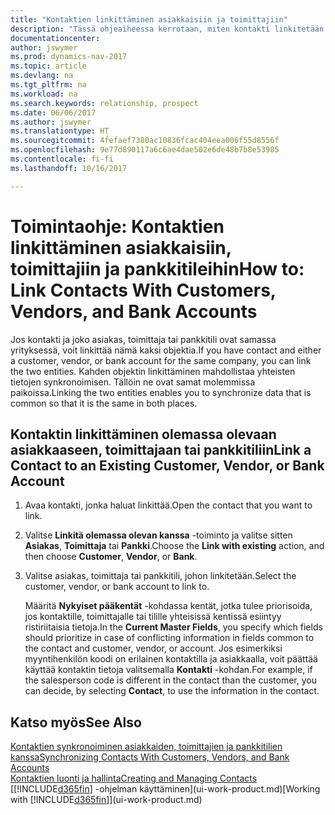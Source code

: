 ```yaml
---
title: "Kontaktien linkittäminen asiakkaisiin ja toimittajiin"
description: "Tässä ohjeaiheessa kerrotaan, miten kontakti linkitetään saman yrityksen asiakkaaseen, toimittajaan tai pankkitiliin yhteisten tietojen synkronointia varten."
documentationcenter: 
author: jswymer
ms.prod: dynamics-nav-2017
ms.topic: article
ms.devlang: na
ms.tgt_pltfrm: na
ms.workload: na
ms.search.keywords: relationship, prospect
ms.date: 06/06/2017
ms.author: jswymer
ms.translationtype: HT
ms.sourcegitcommit: 4fefaef7380ac10836fcac404eea006f55d8556f
ms.openlocfilehash: 9e77d890117a6c6ae4dae502e6de48b7b8e53985
ms.contentlocale: fi-fi
ms.lasthandoff: 10/16/2017

---
```

# <a name="how-to-link-contacts-with-customers-vendors-and-bank-accounts"></a><span data-ttu-id="50901-103">Toimintaohje: Kontaktien linkittäminen asiakkaisiin, toimittajiin ja pankkitileihin</span><span class="sxs-lookup"><span data-stu-id="50901-103">How to: Link Contacts With Customers, Vendors, and Bank Accounts</span></span>
<span data-ttu-id="50901-104">Jos kontakti ja joko asiakas, toimittaja tai pankkitili ovat samassa yrityksessä, voit linkittää nämä kaksi objektia.</span><span class="sxs-lookup"><span data-stu-id="50901-104">If you have contact and either a customer, vendor, or bank account for the same company, you can link the two entities.</span></span> <span data-ttu-id="50901-105">Kahden objektin linkittäminen mahdollistaa yhteisten tietojen synkronoimisen. Tällöin ne ovat samat molemmissa paikoissa.</span><span class="sxs-lookup"><span data-stu-id="50901-105">Linking the two entities enables you to synchronize data that is common so that it is the same in both places.</span></span>

## <a name="link-a-contact-to-an-existing-customer-vendor-or-bank-account"></a><span data-ttu-id="50901-106">Kontaktin linkittäminen olemassa olevaan asiakkaaseen, toimittajaan tai pankkitiliin</span><span class="sxs-lookup"><span data-stu-id="50901-106">Link a Contact to an Existing Customer, Vendor, or Bank Account</span></span>
1. <span data-ttu-id="50901-107">Avaa kontakti, jonka haluat linkittää.</span><span class="sxs-lookup"><span data-stu-id="50901-107">Open the contact that you want to link.</span></span>
2. <span data-ttu-id="50901-108">Valitse **Linkitä olemassa olevan kanssa** -toiminto ja valitse sitten **Asiakas**, **Toimittaja** tai **Pankki**.</span><span class="sxs-lookup"><span data-stu-id="50901-108">Choose the **Link with existing** action, and then choose **Customer**, **Vendor**, or **Bank**.</span></span>
3. <span data-ttu-id="50901-109">Valitse asiakas, toimittaja tai pankkitili, johon linkitetään.</span><span class="sxs-lookup"><span data-stu-id="50901-109">Select the customer, vendor, or bank account to link to.</span></span>

   <span data-ttu-id="50901-110">Määritä **Nykyiset pääkentät** -kohdassa kentät, jotka tulee priorisoida, jos kontaktille, toimittajalle tai tilille yhteisissä kentissä esiintyy ristiriitaisia tietoja.</span><span class="sxs-lookup"><span data-stu-id="50901-110">In the **Current Master Fields**, you specify which fields should prioritize in case of conflicting information in fields common to the contact and customer, vendor, or account.</span></span> <span data-ttu-id="50901-111">Jos esimerkiksi myyntihenkilön koodi on erilainen kontaktilla ja asiakkaalla, voit päättää käyttää kontaktin tietoja valitsemalla **Kontakti** -kohdan.</span><span class="sxs-lookup"><span data-stu-id="50901-111">For example, if the salesperson code is different in the contact than the customer, you can decide, by selecting **Contact**, to use the information in the contact.</span></span>

## <a name="see-also"></a><span data-ttu-id="50901-112">Katso myös</span><span class="sxs-lookup"><span data-stu-id="50901-112">See Also</span></span>
[<span data-ttu-id="50901-113">Kontaktien synkronoiminen asiakkaiden, toimittajien ja pankkitilien kanssa</span><span class="sxs-lookup"><span data-stu-id="50901-113">Synchronizing Contacts With Customers, Vendors, and Bank Accounts</span></span>](marketing-synchronize-contacts-customers-vendors-bank-accounts.md)  
[<span data-ttu-id="50901-114">Kontaktien luonti ja hallinta</span><span class="sxs-lookup"><span data-stu-id="50901-114">Creating and Managing Contacts</span></span>](marketing-contacts.md)  
<span data-ttu-id="50901-115">[[!INCLUDE[d365fin](includes/d365fin_md.md)] -ohjelman käyttäminen](ui-work-product.md)</span><span class="sxs-lookup"><span data-stu-id="50901-115">[Working with [!INCLUDE[d365fin](includes/d365fin_md.md)]](ui-work-product.md)</span></span>  

